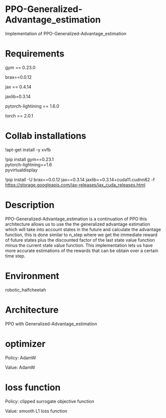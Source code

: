 # PPO-Generalized-Advantage_estimation
Implementation of PPO-Generalized-Advantage_estimation

# Requirements
gym == 0.23.0

brax==0.0.12

jax == 0.4.14

jaxlib=0.3.14

pytorch-lightining == 1.6.0

torch == 2.0.1

# Collab installations
!apt-get install -y xvfb

!pip install gym==0.23.1 \
    pytorch-lightning==1.6 \
    pyvirtualdisplay

!pip install -U brax==0.0.12 jax==0.3.14 jaxlib==0.3.14+cuda11.cudnn82 -f https://storage.googleapis.com/jax-releases/jax_cuda_releases.html


# Description
PPO-Generalized-Advantage_estimation is a continuation of PPO this architecture allows us to use the the generalized advantage estimation which will take into account states in the future and calculate the advantage function, this is done similar to n_step where we get the immediate reward of future states plus the discounted factor of the last state value function minus the current state value function. This implementation lets us have more accurate estimations of the rewards that can be obtain over a certain time step.

# Environment
robotic_halfcheetah

# Architecture
PPO with Generalized-Advantage_estimation

# optimizer
Policy: AdamW

Value: AdamW

# loss function
Policy: clipped surrogate objective function

Value: smooth L1 loss function
